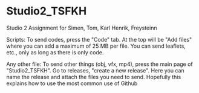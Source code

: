 # Studio2_TSFKH
Studio 2 Assignment for Simen, Tom, Karl Henrik, Freysteinn

Scripts:
To send codes, press the "Code" tab. At the top will be "Add files" where you can add a maximum of 25 MB per file. You can send leaflets, etc., only as long as there is only code.

Any other file:
To send other things (obj, vfx, mp4), press the main page of "Studio2_TSFKH". Go to releases, "create a new release". 
Here you can name the release and attach the files you need to send. Hopefully this explains how to use the most common use of Github
